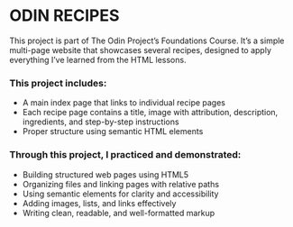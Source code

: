 # ODIN RECIPES

This project is part of The Odin Project’s Foundations Course.
It’s a simple multi-page website that showcases several recipes, designed to apply everything I’ve learned from the HTML lessons.

### This project includes:

- A main index page that links to individual recipe pages
- Each recipe page contains a title, image with attribution, description, ingredients, and step-by-step instructions
- Proper structure using semantic HTML elements

### Through this project, I practiced and demonstrated:

- Building structured web pages using HTML5
- Organizing files and linking pages with relative paths
- Using semantic elements for clarity and accessibility
- Adding images, lists, and links effectively
- Writing clean, readable, and well-formatted markup
